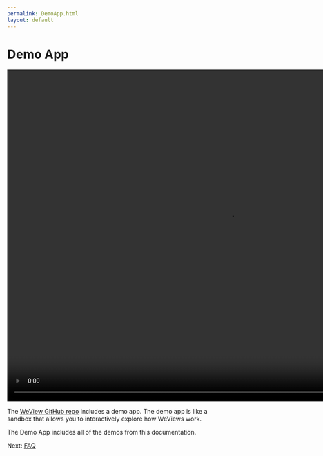 ```yaml
---
permalink: DemoApp.html
layout: default
---
```


Demo App
==

<!-- TEMPLATE START -->

<video WIDTH="1024" HEIGHT="768" AUTOPLAY="true" controls="true" LOOP="true" class="embedded_video" >
<source src="videos/video-9FD35207-AA99-47D4-8C72-0D9EFB55685B-42087-00012C3E09E8C737.mp4" type="video/mp4" />
<source src="videos/video-9FD35207-AA99-47D4-8C72-0D9EFB55685B-42087-00012C3E09E8C737.webm" type="video/webm" />
</video>

The [WeView GitHub repo](https://github.com/charlesmchen/WeView2) includes a demo app.  The demo app is like a sandbox that allows you to interactively explore how WeViews work.

The Demo App includes all of the demos from this documentation.  

<!-- TEMPLATE END -->

<p class="nextLink">Next:  <a href="FAQ.html">FAQ</a></p>